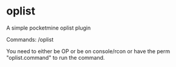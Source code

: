 # oplist
A simple pocketmine oplist plugin

Commands:
/oplist


You need to either be OP or be on console/rcon or have the perm "oplist.command" to run the command.
